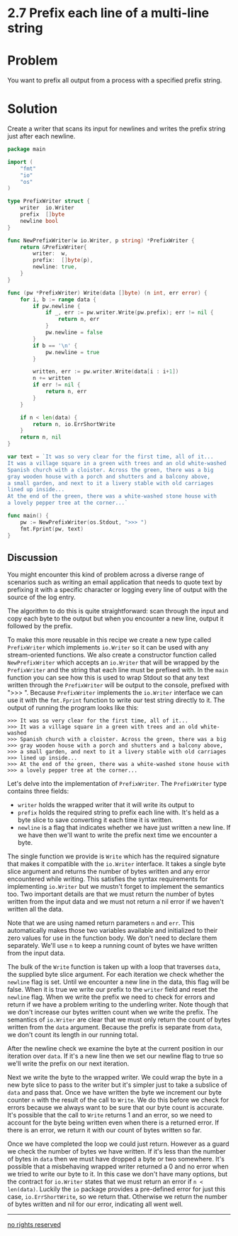 # 2.7 Prefix each line of a multi-line string

# Problem

You want to prefix all output from a process with a specified prefix string.

# Solution

Create a writer that scans its input for newlines and writes the prefix string just after each newline.

```Go
package main

import (
    "fmt"
    "io"
    "os"
)

type PrefixWriter struct {
    writer  io.Writer
    prefix  []byte
    newline bool
}

func NewPrefixWriter(w io.Writer, p string) *PrefixWriter {
    return &PrefixWriter{
        writer:  w,
        prefix:  []byte(p),
        newline: true,
    }
}

func (pw *PrefixWriter) Write(data []byte) (n int, err error) {
    for i, b := range data {
        if pw.newline {
            if _, err := pw.writer.Write(pw.prefix); err != nil {
                return n, err
            }
            pw.newline = false
        }
        if b == '\n' {
            pw.newline = true
        }

        written, err := pw.writer.Write(data[i : i+1])
        n += written
        if err != nil {
            return n, err
        }
    }

    if n < len(data) {
        return n, io.ErrShortWrite
    }
    return n, nil
}

var text = `It was so very clear for the first time, all of it...
It was a village square in a green with trees and an old white-washed
Spanish church with a cloister. Across the green, there was a big
gray wooden house with a porch and shutters and a balcony above,
a small garden, and next to it a livery stable with old carriages
lined up inside...
At the end of the green, there was a white-washed stone house with
a lovely pepper tree at the corner...`

func main() {
    pw := NewPrefixWriter(os.Stdout, ">>> ")
    fmt.Fprint(pw, text)
}

```

## Discussion

You might encounter this kind of problem across a diverse range of scenarios such as writing an email application that needs to quote text by prefixing it with a specific character or logging every line of output with the source of the log entry.

The algorithm to do this is quite straightforward: scan through the input and copy each byte to the output but when you encounter a new line, output it followed by the prefix.

To make this more reusable in this recipe we create a new type called `PrefixWriter` which implements `io.Writer` so it can be used with any stream-oriented functions. We also create a constructor function called `NewPrefixWriter` which accepts an `io.Writer` that will be wrapped by the `PrefixWriter` and the string that each line must be prefixed with. In the `main` function you can see how this is used to wrap Stdout so that any text written through the `PrefixWriter` will be output to the console, prefixed with ">>> ". Because `PrefixWriter` implements the `io.Writer` interface we can use it with the `fmt.Fprint` function to write our test string directly to it. The output of running the program looks like this:

```
>>> It was so very clear for the first time, all of it...
>>> It was a village square in a green with trees and an old white-washed
>>> Spanish church with a cloister. Across the green, there was a big
>>> gray wooden house with a porch and shutters and a balcony above,
>>> a small garden, and next to it a livery stable with old carriages
>>> lined up inside...
>>> At the end of the green, there was a white-washed stone house with
>>> a lovely pepper tree at the corner...
```

Let's delve into the implementation of `PrefixWriter`. The `PrefixWriter` type contains three fields:

* `writer` holds the wrapped writer that it will write its output to
* `prefix` holds the required string to prefix each line with. It's held as a byte slice to save converting it each time it is written.
* `newline` is a flag that indicates whether we have just written a new line. If we have then we'll want to write the prefix next time we encounter a byte.

The single function we provide is `Write` which has the required signature that makes it compatible with the `io.Writer` interface. It takes a single byte slice argument and returns the number of bytes written and any error encountered while writing. This satisfies the syntax requirements for implementing `io.Writer` but we mustn't forget to implement the semantics too. Two important details are that we must return the number of bytes written from the input data and we must not return a nil error if we haven't written all the data.

Note that we are using named return parameters `n` and `err`. This automatically makes those two variables available and initialized to their zero values for use in the function body. We don't need to declare them separately. We'll use `n` to keep a running count of bytes we have written from the input data.

The bulk of the `Write` function is taken up with a loop that traverses `data`, the supplied byte slice argument. For each iteration we check whether the `newline` flag is set. Until we encounter a new line in the data, this flag will be false. When it is true we write our prefix to the `writer` field and reset the `newline` flag. When we write the prefix we need to check for errors and return if we have a problem writing to the underling writer. Note though that we don't increase our bytes written count when we write the prefix. The semantics of `io.Writer` are clear that we must only return the count of bytes written from the `data` argument. Because the prefix is separate from `data`, we don't count its length in our running total.

After the newline check we examine the byte at the current position in our iteration over `data`. If it's a new line then we set our newline flag to true so we'll write the prefix on our next iteration.

Next we write the byte to the wrapped writer. We could wrap the byte in a new byte slice to pass to the writer but it's simpler just to take a subslice of `data` and pass that. Once we have written the byte we increment our byte counter `n` with the result of the call to `Write`. We do this before we check for errors because we always want to be sure that our byte count is accurate. It's possible that the call to `Write` returns 1 and an error, so we need to account for the byte being written even when there is a returned error. If there is an error, we return it with our count of bytes written so far.

Once we have completed the loop we could just return. However as a guard we check the number of bytes we have written. If it's less than the number of bytes in `data` then we must have dropped a byte or two somewhere. It's possible that a misbehaving wrapped writer returned a 0 and no error when we tried to write our byte to it. In this case we don't have many options, but the contract for `io.Writer` states that we must return an error if `n < len(data)`. Luckily the `io` package provides a pre-defined error for just this case, `io.ErrShortWrite`, so we return that. Otherwise we return the number of bytes written and nil for our error, indicating all went well.

----
[no rights reserved](http://creativecommons.org/publicdomain/zero/1.0/)



